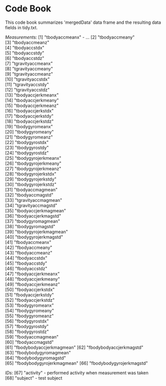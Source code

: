 # Code Book

This code book summarizes 'mergedData' data frame and the resulting data fields in tidy.txt.

_Measurements:_
 [1] "tbodyaccmeanx" - ...
 [2] "tbodyaccmeany"           
 [3] "tbodyaccmeanz"           
 [4] "tbodyaccstdx"            
 [5] "tbodyaccstdy"            
 [6] "tbodyaccstdz"            
 [7] "tgravityaccmeanx"        
 [8] "tgravityaccmeany"        
 [9] "tgravityaccmeanz"        
[10] "tgravityaccstdx"         
[11] "tgravityaccstdy"         
[12] "tgravityaccstdz"         
[13] "tbodyaccjerkmeanx"       
[14] "tbodyaccjerkmeany"       
[15] "tbodyaccjerkmeanz"       
[16] "tbodyaccjerkstdx"        
[17] "tbodyaccjerkstdy"        
[18] "tbodyaccjerkstdz"        
[19] "tbodygyromeanx"          
[20] "tbodygyromeany"          
[21] "tbodygyromeanz"          
[22] "tbodygyrostdx"           
[23] "tbodygyrostdy"           
[24] "tbodygyrostdz"           
[25] "tbodygyrojerkmeanx"      
[26] "tbodygyrojerkmeany"      
[27] "tbodygyrojerkmeanz"      
[28] "tbodygyrojerkstdx"       
[29] "tbodygyrojerkstdy"       
[30] "tbodygyrojerkstdz"       
[31] "tbodyaccmagmean"         
[32] "tbodyaccmagstd"          
[33] "tgravityaccmagmean"      
[34] "tgravityaccmagstd"       
[35] "tbodyaccjerkmagmean"     
[36] "tbodyaccjerkmagstd"      
[37] "tbodygyromagmean"        
[38] "tbodygyromagstd"         
[39] "tbodygyrojerkmagmean"    
[40] "tbodygyrojerkmagstd"     
[41] "fbodyaccmeanx"           
[42] "fbodyaccmeany"           
[43] "fbodyaccmeanz"           
[44] "fbodyaccstdx"            
[45] "fbodyaccstdy"            
[46] "fbodyaccstdz"            
[47] "fbodyaccjerkmeanx"       
[48] "fbodyaccjerkmeany"       
[49] "fbodyaccjerkmeanz"       
[50] "fbodyaccjerkstdx"        
[51] "fbodyaccjerkstdy"        
[52] "fbodyaccjerkstdz"        
[53] "fbodygyromeanx"          
[54] "fbodygyromeany"          
[55] "fbodygyromeanz"          
[56] "fbodygyrostdx"           
[57] "fbodygyrostdy"           
[58] "fbodygyrostdz"           
[59] "fbodyaccmagmean"         
[60] "fbodyaccmagstd"          
[61] "fbodybodyaccjerkmagmean" 
[62] "fbodybodyaccjerkmagstd"  
[63] "fbodybodygyromagmean"    
[64] "fbodybodygyromagstd"     
[65] "fbodybodygyrojerkmagmean"
[66] "fbodybodygyrojerkmagstd" 

_IDs:_
[67] "activity" - performed activity when measurement was taken    
[68] "subject" - test subject


